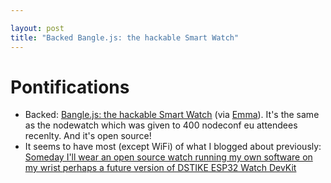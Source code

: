 ```yaml
---

layout: post
title: "Backed Bangle.js: the hackable Smart Watch"
---
```


# Pontifications

* Backed: [Bangle.js: the hackable Smart Watch](https://www.kickstarter.com/projects/gfw/banglejs-the-hackable-smart-watch) (via [Emma](https://twitter.com/triagegirl/status/1194863036864987137)). It's the same as the nodewatch which was given to 400 nodeconf eu attendees recenlty. And it's open source!
* It seems to have most  (except WiFi) of what I blogged about previously:  [Someday I'll wear an open source watch running my own software on my wrist perhaps a future version of DSTIKE ESP32 Watch DevKit](http://rolandtanglao.com/2019/11/13/p1-someday-i-will-have-open-source-watch-on-my-wrist/)
